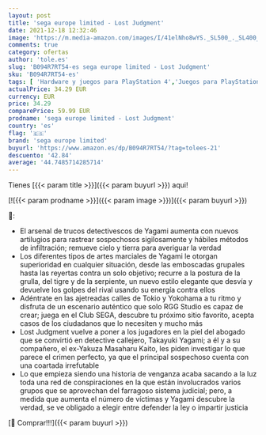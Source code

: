 ```yaml
---
layout: post
title: 'sega europe limited - Lost Judgment'
date: 2021-12-18 12:32:46
image: 'https://m.media-amazon.com/images/I/41elNho8wYS._SL500_._SL400_.jpg'
comments: true
category: ofertas
author: 'tole.es'
slug: 'B094R7RT54-es sega europe limited - Lost Judgment'
sku: 'B094R7RT54-es'
tags: [ 'Hardware y juegos para PlayStation 4','Juegos para PlayStation 4','Videojuegos','sega','sega europe limited', ]
actualPrice: 34.29 EUR
currency: EUR
price: 34.29
comparePrice: 59.99 EUR
prodname: 'sega europe limited - Lost Judgment'
country: 'es'
flag: '🇪🇸'
brand: 'sega europe limited'
buyurl: 'https://www.amazon.es/dp/B094R7RT54/?tag=tolees-21'
descuento: '42.84'
average: '44.7485714285714'
---
```


Tienes [{{< param title >}}]({{< param buyurl >}}) aqui!

[![{{< param prodname >}}]({{< param image >}})]({{< param buyurl >}})

🔎:

- El arsenal de trucos detectivescos de Yagami aumenta con nuevos artilugios para rastrear sospechosos sigilosamente y hábiles métodos de infiltración; remueve cielo y tierra para averiguar la verdad
- Los diferentes tipos de artes marciales de Yagami le otorgan superioridad en cualquier situación, desde las emboscadas grupales hasta las reyertas contra un solo objetivo; recurre a la postura de la grulla, del tigre y de la serpiente, un nuevo estilo elegante que desvía y devuelve los golpes del rival usando su energía contra ellos
- Adéntrate en las ajetreadas calles de Tokio y Yokohama a tu ritmo y disfruta de un escenario auténtico que solo RGG Studio es capaz de crear; juega en el Club SEGA, descubre tu próximo sitio favorito, acepta casos de los ciudadanos que lo necesiten y mucho más
- Lost Judgment vuelve a poner a los jugadores en la piel del abogado que se convirtió en detective callejero, Takayuki Yagami; a él y a su compañero, el ex-Yakuza Masaharu Kaito, les piden investigar lo que parece el crimen perfecto, ya que el principal sospechoso cuenta con una coartada irrefutable
- Lo que empieza siendo una historia de venganza acaba sacando a la luz toda una red de conspiraciones en la que están involucrados varios grupos que se aprovechan del farragoso sistema judicial; pero, a medida que aumenta el número de víctimas y Yagami descubre la verdad, se ve obligado a elegir entre defender la ley o impartir justicia

[🛒 Comprar!!!]({{< param buyurl >}})
